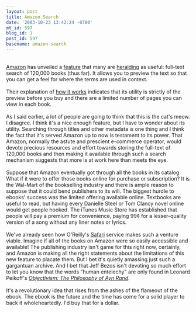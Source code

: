 ```yaml
---
layout: post
title: Amazon Search
date: '2003-10-23 13:42:24 -0700'
mt_id: 597
blog_id: 1
post_id: 597
basename: amazon-search
---
```

<br /><a href="http://www.amazon.com/">Amazon</a> has unveiled a <a href="http://www.businesswire.com/cgi-bin/f_headline.cgi?bw.102303/232965280">feature</a> that many are <a href="http://www.wired.com/news/business/0,1367,60948,00.html?tw=wn_tophead_2">heralding</a> as useful: full-text search of 120,000 books (thus far). It allows you to preview the text so that you can get a feel for where the terms are used in context.<br /><br />Their explanation of <a href="http://www.amazon.com/exec/obidos/tg/browse/-/10197021/103-4521723-6136627">how it works</a> indicates that its utility is strictly of the preview before you buy and there are a limited number of pages you can view in each book.<br /><br />As I said earlier, a lot of people are going to think that this is the cat's meow. I disagree. I think it's a nice enough feature, but I have to wonder about its utility. Searching through titles and other metadata is one thing and I think the fact that it's served Amazon up to now is testament to its power. That Amazon, normally the astute and prescient e-commerce operator, would devote precious resources and effort towards storing the full-text of 120,000 books and then making it available through such a search mechanism suggests that more is at work here than meets the eye.<br /><br />Suppose that Amazon eventually got through all the books in its catalog. What if it were to offer those books online for purchase or subscription? It is the Wal-Mart of the bookselling industry and there is ample reason to suppose that it could bend publishers to its will. The biggest hurdle to ebooks' success was the limited offering available online. Textbooks are useful to read, but having every Danielle Steel or Tom Clancy novel online would get people hooked. The iTunes Music Store has established that people will pay a premium for convenience, paying 99&#xA2; for a lesser-quality version of a song without any liner notes or lyrics.<br /><br />We've already seen how O'Reilly's <a href="http://safari.oreilly.com/">Safari</a> service makes such a venture viable. Imagine if all of the books on Amazon were so easily accessible and available! The publishing industry isn't game for this right now, certainly, and Amazon is making all the right statements about the limitations of this new feature to placate them. But I bet it's quietly amassing just such a gargantuan archive. And I bet that Jeff Bezos isn't devoting so much effort to let you know that the words "human entelechy" are only found in Leonard Peikoff's <a href="http://www.amazon.com/exec/obidos/ASIN/0452011019/bbrown-20/ref=nosim/" title="Amazon link"><cite>Objectivism: The Philosophy of Ayn Rand</cite></a>.<br /><br />It's a revolutionary idea that rises from the ashes of the flameout of the ebook. The ebook is the future and the time has come for a solid player to back it wholeheartedly. I'd buy that for a dollar.<br /><br /><br />
